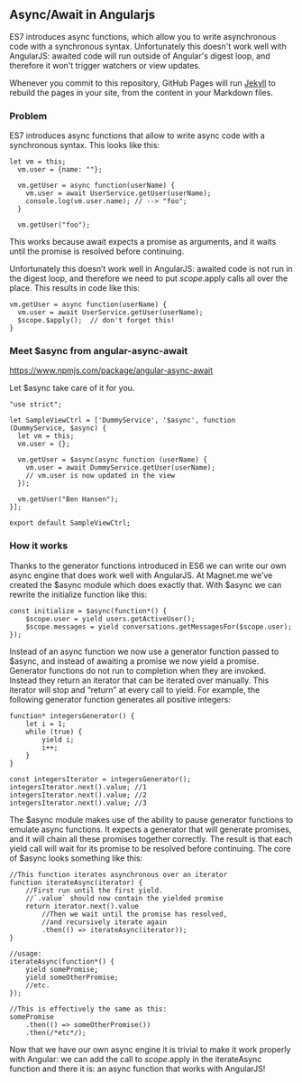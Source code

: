 ## Async/Await in Angularjs

ES7 introduces async functions, which allow you to write asynchronous code with a synchronous syntax. Unfortunately this doesn't work well with AngularJS: awaited code will run outside of Angular's digest loop, and therefore it won't trigger watchers or view updates.

Whenever you commit to this repository, GitHub Pages will run [Jekyll](https://jekyllrb.com/) to rebuild the pages in your site, from the content in your Markdown files.

### Problem
ES7 introduces async functions that allow to write async code with a synchronous syntax.
This looks like this:

```
let vm = this;
  vm.user = {name: ""};
  
  vm.getUser = async function(userName) {
    vm.user = await UserService.getUser(userName);
    console.log(vm.user.name); // --> "foo"; 
  }
  
  vm.getUser("foo");
  ```
This works because await expects a promise as arguments, and it waits until the promise is resolved before continuing.

Unfortunately this doesn’t work well in AngularJS: awaited code is not run in the digest loop, and therefore we need to put $scope.$apply calls all over the place. 
This results in code like this:
```
vm.getUser = async function(userName) {
  vm.user = await UserService.getUser(userName);
  $scope.$apply();  // don't forget this! 
}
```
### Meet $async from angular-async-await 

https://www.npmjs.com/package/angular-async-await

Let $async take care of it for you.
```
"use strict";
 
let SampleViewCtrl = ['DummyService', '$async', function (DummyService, $async) {
  let vm = this;
  vm.user = {};
 
  vm.getUser = $async(async function (userName) {
    vm.user = await DummyService.getUser(userName);
    // vm.user is now updated in the view 
  });
  
  vm.getUser("Ben Hansen");
}];
 
export default SampleViewCtrl;
```
### How it works

Thanks to the generator functions introduced in ES6 we can write our own async engine that does work well with AngularJS. At Magnet.me we’ve created the $async module which does exactly that. 
With $async we can rewrite the initialize function like this:
```
const initialize = $async(function*() {
	$scope.user = yield users.getActiveUser();
	$scope.messages = yield conversations.getMessagesFor($scope.user);
});
```
Instead of an async function we now use a generator function passed to $async, and instead of awaiting a promise we now yield a promise.
Generator functions do not run to completion when they are invoked. Instead they return an iterator that can be iterated over manually. This iterator will stop and “return” at every call to yield.
For example, the following generator function generates all positive integers:
```
function* integersGenerator() {
	let i = 1;
	while (true) {
		yield i;
		i++;
	}
}

const integersIterator = integersGenerator();
integersIterator.next().value; //1
integersIterator.next().value; //2
integersIterator.next().value; //3
```
The $async module makes use of the ability to pause generator functions to emulate async functions. It expects a generator that will generate promises, and it will chain all these promises together correctly. The result is that each yield call will wait for its promise to be resolved before continuing.
The core of $async looks something like this:
```
//This function iterates asynchronous over an iterator
function iterateAsync(iterator) {
	//First run until the first yield. 
	//`.value` should now contain the yielded promise
	return iterator.next().value
		//Then we wait until the promise has resolved, 
		//and recursively iterate again
		.then(() => iterateAsync(iterator));
}

//usage:
iterateAsync(function*() {
	yield somePromise;
	yield someOtherPromise;
	//etc.
});

//This is effectively the same as this:
somePromise
	.then(() => someOtherPromise())
	.then(/*etc*/);
```
Now that we have our own async engine it is trivial to make it work properly with Angular: 
we can add the call to $scope.$apply in the iterateAsync function and there it is: an async function that works with AngularJS!
